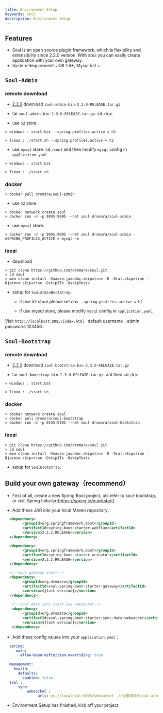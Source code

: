 ```yaml
---
title: Environment Setup
keywords: soul
description: Environment Setup
---
```


## Features

* Soul is an open source plugin framework, which is flexibility and extensibility since 2.2.0 version.
  With soul you can easily create application with your own gateway.
* System Requirement: JDK 1.8+, Mysql 5.0 +.


## `Soul-Admin`

### remote download

* [2.3.0](https://github.com/dromara/soul/releases/tag/2.3.0) download `soul-admin-bin-2.3.0-RELEASE.tar.gz`

* tar `soul-admin-bin-2.3.0-RELEASE.tar.gz`. cd `/bin`.

* use `h2` store.

```
> windwos : start.bat --spring.profiles.active = h2

> linux : ./start.sh --spring.profiles.active = h2
```

* use `mysql` store.  cd `/conf` and then modify `mysql` config in  `application.yaml`.

```
> windwos : start.bat 

> linux : ./start.sh 
```

### docker

```
> docker pull dromara/soul-admin
```

* use `h2` store
```
> docker network create soul
> docker run -d -p 9095:9095 --net soul dromara/soul-admin
```

* use `mysql` store.

```
> docker run -d -p 9095:9095 --net soul dromara/soul-admin -eSPRING_PROFILES_ACTIVE = mysql -e 
```

### local

* download
```
> git clone https://github.com/dromara/soul.git
> cd soul
> mvn clean install -Dmaven.javadoc.skip=true -B -Drat.skip=true -Djacoco.skip=true -DskipITs -DskipTests
```

* setup for  `SoulAdminBootstrap`. 

   * if use h2 store please set env  `--spring.profiles.active = h2`
   
   * if use mysql store, please modify `mysql` config in  `application.yaml`.
   

Visit `http://localhost:9095/index.html ` default username：admin  password: 123456.


## `Soul-Bootstrap`

### remote download

* [2.3.0](https://github.com/dromara/soul/releases/tag/2.3.0) download `soul-bootstrap-bin-2.3.0-RELEASE.tar.gz`

* tar `soul-bootstrap-bin-2.3.0-RELEASE.tar.gz`, ant then cd `/bin`.

```
> windwos : start.bat 

> linux : ./start.sh 
```

### docker

```
> docker network create soul
> docker pull dromara/soul-bootstrap
> docker run -d -p 9195:9195 --net soul dromara/soul-bootstrap
```

### local

```
> git clone https://github.com/dromara/soul.git
> cd soul
> mvn clean install -Dmaven.javadoc.skip=true -B -Drat.skip=true -Djacoco.skip=true -DskipITs -DskipTests
```

* setup for `SoulBootstrap`. 

## Build your own gateway（recommend）

* First of all, create a new Spring Boot project, pls refer to soul-bootstrap, or visit Spring Initializr:[https://spring.io/quickstart]

* Add these JAR into your local Maven repository:
   
```xml
  <dependency>
        <groupId>org.springframework.boot</groupId>
        <artifactId>spring-boot-starter-webflux</artifactId>
        <version>2.2.2.RELEASE</version>
  </dependency>

  <dependency>
        <groupId>org.springframework.boot</groupId>
        <artifactId>spring-boot-starter-actuator</artifactId>
        <version>2.2.2.RELEASE</version>
  </dependency>

  <!--soul gateway start-->
  <dependency>
        <groupId>org.dromara</groupId>
        <artifactId>soul-spring-boot-starter-gateway</artifactId>
        <version>${last.version}</version>
  </dependency>
  
   <!--soul data sync start use websocket-->
   <dependency>
        <groupId>org.dromara</groupId>
        <artifactId>soul-spring-boot-starter-sync-data-websocket</artifactId>
        <version>${last.version}</version>
   </dependency>
```

* Add these config values into your `application.yaml`：
    
```yaml
  spring:
     main:
       allow-bean-definition-overriding: true
  
  management:
    health:
      defaults:
        enabled: false
  soul :
      sync:
          websocket :
               urls: ws://localhost:9095/websocket  //设置成你的soul-admin地址
```
* Environment Setup has finished, kick off your project.










